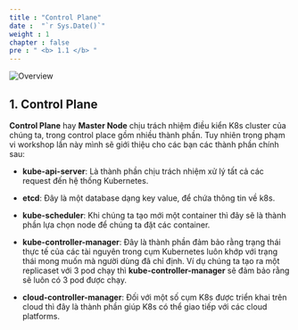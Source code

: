 ```yaml
---
title : "Control Plane"
date :  "`r Sys.Date()`" 
weight : 1 
chapter : false
pre : " <b> 1.1 </b> "
---
```


![Overview](/fcj-ss2-workshop-002/images/1-Basic_concepts./02.webp)

## 1. Control Plane

**Control Plane** hay **Master Node** chịu trách nhiệm điều kiển K8s cluster của chúng ta, trong control place gồm nhiều thành phần. Tuy nhiên trong phạm vi workshop lần này mình sẽ giới thiệu cho các bạn các thành phần chính sau:

- **kube-api-server**: Là thành phần chịu trách nhiệm xử lý tất cả các request đến hệ thống Kubernetes. 

- **etcd**: Đây là một database dạng key value, để chứa thông tin về k8s.

- **kube-scheduler**: Khi chúng ta tạo mới một container thì đây sẽ là thành phần lựa chọn node để chúng ta đặt các container.

- **kube-controller-manager**: Đây là thành phần đảm bảo rằng trạng thái thực tế của các tài nguyên trong cụm Kubernetes luôn khớp với trạng thái mong muốn mà người dùng đã chỉ định. Ví dụ chúng ta tạo ra một replicaset với 3 pod chạy thì **kube-controller-manager** sẽ đảm bảo rằng sẽ luôn có 3 pod được chạy.

- **cloud-controller-manager**: Đối với một số cụm K8s được triển khai trên cloud thì đây là thành phần giúp K8s có thể giao tiếp với các cloud platforms.



